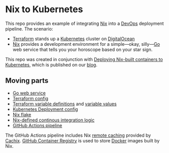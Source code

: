 # Nix to Kubernetes

This repo provides an example of integrating [Nix] into a [DevOps] deployment
pipeline. The scenario:

* [Terraform] stands up a [Kubernetes] cluster on [DigitalOcean][do]
* [Nix] provides a development environment for a simple&mdash;okay,
  silly&mdash;[Go] web service that tells you your horoscope based on your star
  sign.

This repo was created in conjunction with [Deploying Nix-built containers to
Kubernetes][post], which is published on our [blog].

## Moving parts

* [Go web service](./cmd/horoscope)
* [Terraform config](./main.tf)
* [Terraform variable definitions](./variables.tf) and [variable
  values](./terraform.tfvars)
* [Kubernetes Deployment config](./kubernetes/deployment.yaml)
* [Nix flake](./flake.nix)
* [Nix-defined continous integration logic](./nix/ci.nix)
* [GitHub Actions pipeline](./.github/workflows/ci.yml)

The GitHub Actions pipeline includes Nix [remote caching][cache] provided by
[Cachix]. [GitHub Container Registry][ghcr] is used to store [Docker] images
built by Nix.

[blog]: https://determinate.systems/posts
[cache]: https://nixos.wiki/wiki/Binary_Cache
[cachix]: https://cachix.org
[devops]: https://atlassian.com/devops
[do]: https://digitalocean.com
[docker]: https://docker.com
[ghcr]: https://github.com/features/packages
[go]: https://golang.org
[kubernetes]: https://kubernetes.io
[nix]: https://nixos.org
[post]: https://determinate.systems/posts/nix-to-kubernetes
[terraform]: https://terraform.io
